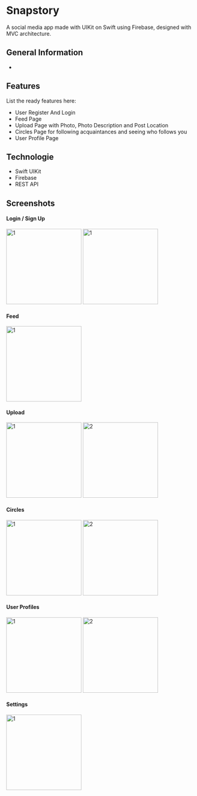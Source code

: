 # Snapstory

A social media app made with UIKit on Swift using Firebase, designed with MVC architecture.

## General Information
*

## Features
List the ready features here:
- User Register And Login
- Feed Page
- Upload Page with Photo, Photo Description and Post Location
- Circles Page for following acquaintances and seeing who follows you
- User Profile Page


## Technologie
- Swift UIKit
- Firebase
- REST API

Screenshots
-----------

#### Login / Sign Up

<img width="200" alt="1" src="https://user-images.githubusercontent.com/49480936/210530541-785fb6ae-fb58-4b0c-a37a-ae3cb6e9884b.png"> <img width="200" alt="1" src="https://user-images.githubusercontent.com/49480936/210530549-bab360d6-efbb-4b5f-8ed0-d09177594ca4.png">

#### Feed

<img width="200" alt="1" src="https://user-images.githubusercontent.com/49480936/210530525-0ea4edd2-8377-4ad3-97d3-789b1e0b0e71.png">

#### Upload

<img width="200" alt="1" src="https://user-images.githubusercontent.com/49480936/210530551-8a74eb52-a584-4ca4-ad80-62d9f3170861.png"> <img width="200" alt="2" src="https://user-images.githubusercontent.com/49480936/210530529-d6613f02-18cf-4fbb-a42b-733e0a0b657d.png">

#### Circles

<img width="200" alt="1" src="https://user-images.githubusercontent.com/49480936/210530516-475969dd-cfe2-4f64-87ca-8a1d127368fd.png"> <img width="200" alt="2" src="https://user-images.githubusercontent.com/49480936/210530558-208eda6c-dd27-4896-baac-8f5878309c01.png">

#### User Profiles

<img width="200" alt="1" src="https://user-images.githubusercontent.com/49480936/210530542-6652cd80-e06f-4af3-836b-c8c65e7463de.png"> <img width="200" alt="2" src="https://user-images.githubusercontent.com/49480936/210530567-c916cb83-0637-4147-a68f-13fdc94dd176.png">

#### Settings

<img width="200" alt="1" src="https://user-images.githubusercontent.com/49480936/210530545-30d13961-e3c4-4b6b-9653-dbb868751793.png">
